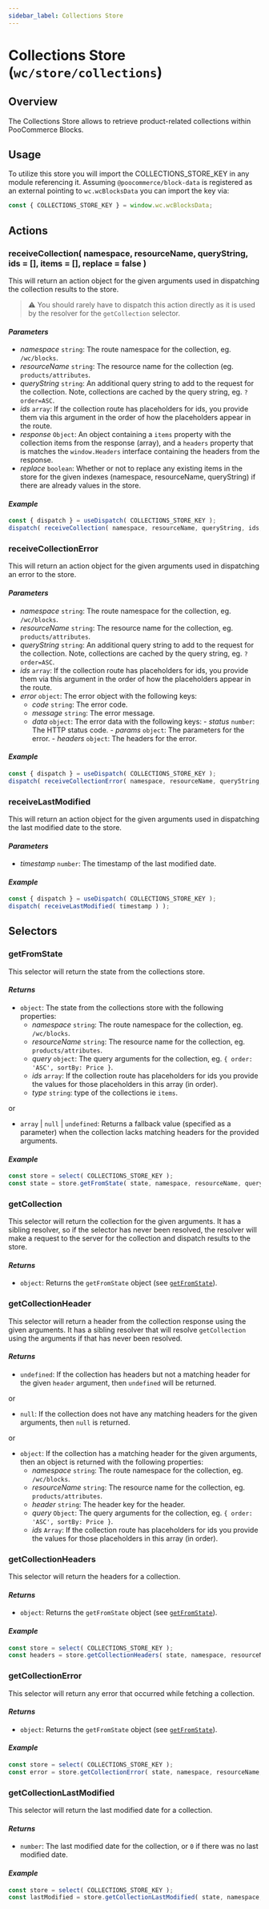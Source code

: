 ```yaml
---
sidebar_label: Collections Store
---
```


# Collections Store (`wc/store/collections`) 

## Overview

The Collections Store allows to retrieve product-related collections within PooCommerce Blocks.

## Usage

To utilize this store you will import the COLLECTIONS_STORE_KEY in any module referencing it. Assuming `@poocommerce/block-data` is registered as an external pointing to `wc.wcBlocksData` you can import the key via:

```js
const { COLLECTIONS_STORE_KEY } = window.wc.wcBlocksData;
```

## Actions

### receiveCollection( namespace, resourceName, queryString, ids = [], items = [], replace = false )

This will return an action object for the given arguments used in dispatching the collection results to the store.

> ⚠️ You should rarely have to dispatch this action directly as it is used by the resolver for the `getCollection` selector.

#### _Parameters_ 

-   _namespace_ `string`: The route namespace for the collection, eg. `/wc/blocks`.
-   _resourceName_ `string`: The resource name for the collection (eg. `products/attributes`.
-   _queryString_ `string`: An additional query string to add to the request for the collection. Note, collections are cached by the query string, eg. `?order=ASC`.
-   _ids_ `array`: If the collection route has placeholders for ids, you provide them via this argument in the order of how the placeholders appear in the route.
-   _response_ `Object`: An object containing a `items` property with the collection items from the response (array), and a `headers` property that is matches the `window.Headers` interface containing the headers from the response.
-   _replace_ `boolean`: Whether or not to replace any existing items in the store for the given indexes (namespace, resourceName, queryString) if there are already values in the store.

#### _Example_ 

```js
const { dispatch } = useDispatch( COLLECTIONS_STORE_KEY );
dispatch( receiveCollection( namespace, resourceName, queryString, ids, response ) );
```

### receiveCollectionError

This will return an action object for the given arguments used in dispatching an error to the store.

#### _Parameters_ 

-   _namespace_ `string`: The route namespace for the collection, eg. `/wc/blocks`.
-   _resourceName_ `string`: The resource name for the collection, eg. `products/attributes`.
-   _queryString_ `string`: An additional query string to add to the request for the collection. Note, collections are cached by the query string, eg. `?order=ASC`.
-   _ids_ `array`: If the collection route has placeholders for ids, you provide them via this argument in the order of how the placeholders appear in the route.
-   _error_ `object`: The error object with the following keys:
   	-   _code_ `string`: The error code.
   	-   _message_ `string`: The error message.
   	-   _data_ `object`: The error data with the following keys:
      		-   _status_ `number`: The HTTP status code.
      		-   _params_ `object`: The parameters for the error.
      		-   _headers_ `object`: The headers for the error.

#### _Example_ 

```js
const { dispatch } = useDispatch( COLLECTIONS_STORE_KEY );
dispatch( receiveCollectionError( namespace, resourceName, queryString, ids, error ) );
```

### receiveLastModified

This will return an action object for the given arguments used in dispatching the last modified date to the store.

#### _Parameters_ 

-   _timestamp_ `number`: The timestamp of the last modified date.

#### _Example_ 

```js
const { dispatch } = useDispatch( COLLECTIONS_STORE_KEY );
dispatch( receiveLastModified( timestamp ) );
```

## Selectors

### getFromState

This selector will return the state from the collections store.

#### _Returns_ 

-   `object`: The state from the collections store with the following properties:
   	- _namespace_ `string`: The route namespace for the collection, eg. `/wc/blocks`.
    - _resourceName_ `string`: The resource name for the collection, eg. `products/attributes`.
    - _query_ `object`: The query arguments for the collection, eg. `{ order: 'ASC', sortBy: Price }`.
    - _ids_ `array`: If the collection route has placeholders for ids you provide the values for those placeholders in this array (in order).
   	- _type_ `string`: type of the collections ie `items`.

or

- `array` | `null` | `undefined`: Returns a fallback value (specified as a parameter) when the collection lacks matching headers for the provided arguments.

#### _Example_ 

```js
const store = select( COLLECTIONS_STORE_KEY );
const state = store.getFromState( state, namespace, resourceName, queryString, ids, type, fallback );
```

### getCollection

This selector will return the collection for the given arguments. It has a sibling resolver, so if the selector has never been resolved, the resolver will make a request to the server for the collection and dispatch results to the store.

#### _Returns_ 

-   `object`:  Returns the `getFromState` object (see [`getFromState`](#getfromstate)).

### getCollectionHeader

This selector will return a header from the collection response using the given arguments. It has a sibling resolver that will resolve `getCollection` using the arguments if that has never been resolved.

#### _Returns_ 

-   `undefined`: If the collection has headers but not a matching header for the given `header` argument, then `undefined` will be returned.

or

-   `null`: If the collection does not have any matching headers for the given arguments, then `null` is returned.

or

-   `object`: If the collection has a matching header for the given arguments, then an object is returned with the following properties:
    -   _namespace_ `string`: The route namespace for the collection, eg. `/wc/blocks`.
    -   _resourceName_ `string`: The resource name for the collection, eg. `products/attributes`.
    -   _header_ `string`: The header key for the header.
    -   _query_ `Object`: The query arguments for the collection, eg. `{ order: 'ASC', sortBy: Price }`.
    -   _ids_ `Array`: If the collection route has placeholders for ids you provide the values for those placeholders in this array (in order).

### getCollectionHeaders

This selector will return the headers for a collection.

#### _Returns_ 

-   `object`:  Returns the `getFromState` object (see [`getFromState`](#getfromstate)).

#### _Example_ 

```js
const store = select( COLLECTIONS_STORE_KEY );
const headers = store.getCollectionHeaders( state, namespace, resourceName, queryString );
```

### getCollectionError

This selector will return any error that occurred while fetching a collection.

#### _Returns_ 

-   `object`:  Returns the `getFromState` object (see [`getFromState`](#getfromstate)).

#### _Example_ 

```js
const store = select( COLLECTIONS_STORE_KEY );
const error = store.getCollectionError( state, namespace, resourceName, queryString );
```

### getCollectionLastModified

This selector will return the last modified date for a collection.

#### _Returns_ 

-   `number`: The last modified date for the collection, or `0` if there was no last modified date.

#### _Example_ 

```js
const store = select( COLLECTIONS_STORE_KEY );
const lastModified = store.getCollectionLastModified( state, namespace, resourceName, queryString );
```

